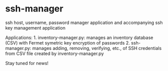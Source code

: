 # ssh-manager
ssh host, username, password manager application and accompanying ssh key management application

Applications:
	1. inventory-manager.py: manages an inventory database (CSV) with Fermet symetric key encryption of passwords
	2. ssh-manager.py: manages adding, removing, verifying, etc., of SSH credentials from CSV file created by inventory-manager.py

Stay tuned for news!
